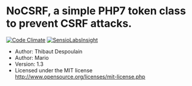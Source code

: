 # NoCSRF, a simple PHP7 token class to prevent CSRF attacks.

[![Code Climate](https://codeclimate.com/github/JBlond/NoCSRF/badges/gpa.svg)](https://codeclimate.com/github/JBlond/NoCSRF) [![SensioLabsInsight](https://insight.sensiolabs.com/projects/9d4e9157-569c-46c3-b38c-0a3d00a923ff/mini.png)](https://insight.sensiolabs.com/projects/9d4e9157-569c-46c3-b38c-0a3d00a923ff)

* Author: Thibaut Despoulain
* Author: Mario
* Version: 1.3
* Licensed under the MIT license <http://www.opensource.org/licenses/mit-license.php>

